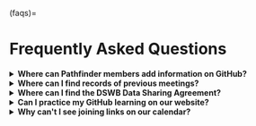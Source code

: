 (faqs)=
# Frequently Asked Questions 


<details>
<summary><b> Where can Pathfinder members add information on GitHub? </b></summary>
<br>
Each Pathfinder organisation has a GitHub repository created to upload their work to. This can be in the form of meeting reports, OMOP standards, anonymised data, or any other important information that should be public. 
<br>  
<br> 
<strong> Note: </strong> It is important that the information uploaded on GitHub is not sensitive data. Kindly confirm with your Project Coordinator what is considered sensitive if you're unsure.

<br> Here are the <a href="https://github.com/orgs/aphrc-dswb/repositories">various repositories</a> for each Pathfinder.
</details>

<details>
<summary><b> Where can I find records of previous meetings? </b></summary>
<br>
Previous meetings can be found on the DSWB website, <a href="https://dswb.africa/dswb-events/"> here </a>.
External meetings are shared on Discord, and would soon be linked on the website. 
<br>  
<br> 
For other internal meetings, please ask Miranda or email Precious (precious@osponow.com) to share a link to them.
</details>

<details>
<summary><b> Where can I find the DSWB Data Sharing Agreement?  </b></summary>
<br>
The DSWB data sharing agreement is available here - [Add link once publicly available.]
</details>

<details>
<summary><b> Can I practice my GitHub learning on our website? </b></summary>
<br>
Yes, please. You can use our <a href="https://github.com/aphrc-dswb/dswb-workshops">dswb-workshops</a> repository to play around and test your GitHub knowledge.

<br>  
<br> 
Feel free to break it, you'd get help! The link is <a href="https://github.com/aphrc-dswb/dswb-workshops"> here </a>. 
<br>
</details>

<details>
<summary><b> Why can't I see joining links on our calendar? </b></summary>
<br>
Due to privacy and safety reasons, internal meeting links are not public. We share them to community members, and if you cannot find it on your personal calendar, please contact Precious (precious@osponow.com) to help out.
<br>
</details>
